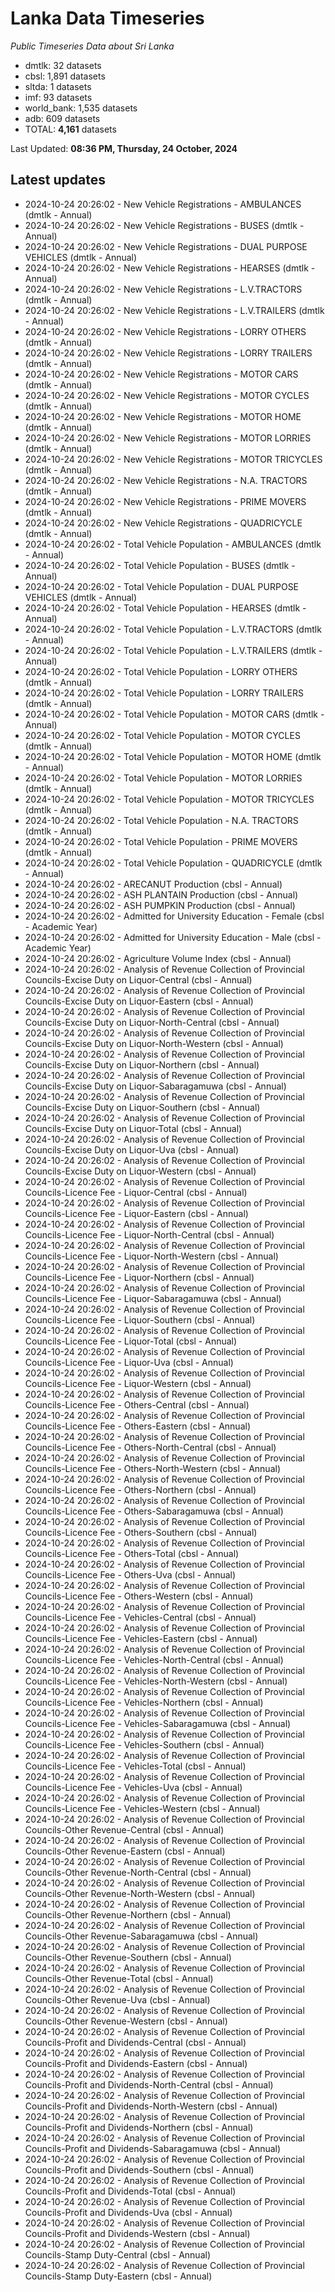 # Lanka Data Timeseries
*Public Timeseries Data about Sri Lanka*

* dmtlk: 32 datasets
* cbsl: 1,891 datasets
* sltda: 1 datasets
* imf: 93 datasets
* world_bank: 1,535 datasets
* adb: 609 datasets
* TOTAL: **4,161** datasets

Last Updated: **08:36 PM, Thursday, 24 October, 2024**

## Latest updates

* 2024-10-24 20:26:02 - New Vehicle Registrations - AMBULANCES (dmtlk - Annual)
* 2024-10-24 20:26:02 - New Vehicle Registrations - BUSES (dmtlk - Annual)
* 2024-10-24 20:26:02 - New Vehicle Registrations - DUAL PURPOSE VEHICLES (dmtlk - Annual)
* 2024-10-24 20:26:02 - New Vehicle Registrations - HEARSES (dmtlk - Annual)
* 2024-10-24 20:26:02 - New Vehicle Registrations - L.V.TRACTORS (dmtlk - Annual)
* 2024-10-24 20:26:02 - New Vehicle Registrations - L.V.TRAILERS (dmtlk - Annual)
* 2024-10-24 20:26:02 - New Vehicle Registrations - LORRY OTHERS (dmtlk - Annual)
* 2024-10-24 20:26:02 - New Vehicle Registrations - LORRY TRAILERS (dmtlk - Annual)
* 2024-10-24 20:26:02 - New Vehicle Registrations - MOTOR CARS (dmtlk - Annual)
* 2024-10-24 20:26:02 - New Vehicle Registrations - MOTOR CYCLES (dmtlk - Annual)
* 2024-10-24 20:26:02 - New Vehicle Registrations - MOTOR HOME (dmtlk - Annual)
* 2024-10-24 20:26:02 - New Vehicle Registrations - MOTOR LORRIES (dmtlk - Annual)
* 2024-10-24 20:26:02 - New Vehicle Registrations - MOTOR TRICYCLES (dmtlk - Annual)
* 2024-10-24 20:26:02 - New Vehicle Registrations - N.A. TRACTORS (dmtlk - Annual)
* 2024-10-24 20:26:02 - New Vehicle Registrations - PRIME MOVERS (dmtlk - Annual)
* 2024-10-24 20:26:02 - New Vehicle Registrations - QUADRICYCLE (dmtlk - Annual)
* 2024-10-24 20:26:02 - Total Vehicle Population - AMBULANCES (dmtlk - Annual)
* 2024-10-24 20:26:02 - Total Vehicle Population - BUSES (dmtlk - Annual)
* 2024-10-24 20:26:02 - Total Vehicle Population - DUAL PURPOSE VEHICLES (dmtlk - Annual)
* 2024-10-24 20:26:02 - Total Vehicle Population - HEARSES (dmtlk - Annual)
* 2024-10-24 20:26:02 - Total Vehicle Population - L.V.TRACTORS (dmtlk - Annual)
* 2024-10-24 20:26:02 - Total Vehicle Population - L.V.TRAILERS (dmtlk - Annual)
* 2024-10-24 20:26:02 - Total Vehicle Population - LORRY OTHERS (dmtlk - Annual)
* 2024-10-24 20:26:02 - Total Vehicle Population - LORRY TRAILERS (dmtlk - Annual)
* 2024-10-24 20:26:02 - Total Vehicle Population - MOTOR CARS (dmtlk - Annual)
* 2024-10-24 20:26:02 - Total Vehicle Population - MOTOR CYCLES (dmtlk - Annual)
* 2024-10-24 20:26:02 - Total Vehicle Population - MOTOR HOME (dmtlk - Annual)
* 2024-10-24 20:26:02 - Total Vehicle Population - MOTOR LORRIES (dmtlk - Annual)
* 2024-10-24 20:26:02 - Total Vehicle Population - MOTOR TRICYCLES (dmtlk - Annual)
* 2024-10-24 20:26:02 - Total Vehicle Population - N.A. TRACTORS (dmtlk - Annual)
* 2024-10-24 20:26:02 - Total Vehicle Population - PRIME MOVERS (dmtlk - Annual)
* 2024-10-24 20:26:02 - Total Vehicle Population - QUADRICYCLE (dmtlk - Annual)
* 2024-10-24 20:26:02 - ARECANUT Production (cbsl - Annual)
* 2024-10-24 20:26:02 - ASH PLANTAIN Production (cbsl - Annual)
* 2024-10-24 20:26:02 - ASH PUMPKIN Production (cbsl - Annual)
* 2024-10-24 20:26:02 - Admitted for University Education - Female (cbsl - Academic Year)
* 2024-10-24 20:26:02 - Admitted for University Education - Male (cbsl - Academic Year)
* 2024-10-24 20:26:02 - Agriculture Volume Index (cbsl - Annual)
* 2024-10-24 20:26:02 - Analysis of Revenue Collection of Provincial Councils-Excise Duty on Liquor-Central (cbsl - Annual)
* 2024-10-24 20:26:02 - Analysis of Revenue Collection of Provincial Councils-Excise Duty on Liquor-Eastern (cbsl - Annual)
* 2024-10-24 20:26:02 - Analysis of Revenue Collection of Provincial Councils-Excise Duty on Liquor-North-Central (cbsl - Annual)
* 2024-10-24 20:26:02 - Analysis of Revenue Collection of Provincial Councils-Excise Duty on Liquor-North-Western (cbsl - Annual)
* 2024-10-24 20:26:02 - Analysis of Revenue Collection of Provincial Councils-Excise Duty on Liquor-Northern (cbsl - Annual)
* 2024-10-24 20:26:02 - Analysis of Revenue Collection of Provincial Councils-Excise Duty on Liquor-Sabaragamuwa (cbsl - Annual)
* 2024-10-24 20:26:02 - Analysis of Revenue Collection of Provincial Councils-Excise Duty on Liquor-Southern (cbsl - Annual)
* 2024-10-24 20:26:02 - Analysis of Revenue Collection of Provincial Councils-Excise Duty on Liquor-Total (cbsl - Annual)
* 2024-10-24 20:26:02 - Analysis of Revenue Collection of Provincial Councils-Excise Duty on Liquor-Uva (cbsl - Annual)
* 2024-10-24 20:26:02 - Analysis of Revenue Collection of Provincial Councils-Excise Duty on Liquor-Western (cbsl - Annual)
* 2024-10-24 20:26:02 - Analysis of Revenue Collection of Provincial Councils-Licence Fee - Liquor-Central (cbsl - Annual)
* 2024-10-24 20:26:02 - Analysis of Revenue Collection of Provincial Councils-Licence Fee - Liquor-Eastern (cbsl - Annual)
* 2024-10-24 20:26:02 - Analysis of Revenue Collection of Provincial Councils-Licence Fee - Liquor-North-Central (cbsl - Annual)
* 2024-10-24 20:26:02 - Analysis of Revenue Collection of Provincial Councils-Licence Fee - Liquor-North-Western (cbsl - Annual)
* 2024-10-24 20:26:02 - Analysis of Revenue Collection of Provincial Councils-Licence Fee - Liquor-Northern (cbsl - Annual)
* 2024-10-24 20:26:02 - Analysis of Revenue Collection of Provincial Councils-Licence Fee - Liquor-Sabaragamuwa (cbsl - Annual)
* 2024-10-24 20:26:02 - Analysis of Revenue Collection of Provincial Councils-Licence Fee - Liquor-Southern (cbsl - Annual)
* 2024-10-24 20:26:02 - Analysis of Revenue Collection of Provincial Councils-Licence Fee - Liquor-Total (cbsl - Annual)
* 2024-10-24 20:26:02 - Analysis of Revenue Collection of Provincial Councils-Licence Fee - Liquor-Uva (cbsl - Annual)
* 2024-10-24 20:26:02 - Analysis of Revenue Collection of Provincial Councils-Licence Fee - Liquor-Western (cbsl - Annual)
* 2024-10-24 20:26:02 - Analysis of Revenue Collection of Provincial Councils-Licence Fee - Others-Central (cbsl - Annual)
* 2024-10-24 20:26:02 - Analysis of Revenue Collection of Provincial Councils-Licence Fee - Others-Eastern (cbsl - Annual)
* 2024-10-24 20:26:02 - Analysis of Revenue Collection of Provincial Councils-Licence Fee - Others-North-Central (cbsl - Annual)
* 2024-10-24 20:26:02 - Analysis of Revenue Collection of Provincial Councils-Licence Fee - Others-North-Western (cbsl - Annual)
* 2024-10-24 20:26:02 - Analysis of Revenue Collection of Provincial Councils-Licence Fee - Others-Northern (cbsl - Annual)
* 2024-10-24 20:26:02 - Analysis of Revenue Collection of Provincial Councils-Licence Fee - Others-Sabaragamuwa (cbsl - Annual)
* 2024-10-24 20:26:02 - Analysis of Revenue Collection of Provincial Councils-Licence Fee - Others-Southern (cbsl - Annual)
* 2024-10-24 20:26:02 - Analysis of Revenue Collection of Provincial Councils-Licence Fee - Others-Total (cbsl - Annual)
* 2024-10-24 20:26:02 - Analysis of Revenue Collection of Provincial Councils-Licence Fee - Others-Uva (cbsl - Annual)
* 2024-10-24 20:26:02 - Analysis of Revenue Collection of Provincial Councils-Licence Fee - Others-Western (cbsl - Annual)
* 2024-10-24 20:26:02 - Analysis of Revenue Collection of Provincial Councils-Licence Fee - Vehicles-Central (cbsl - Annual)
* 2024-10-24 20:26:02 - Analysis of Revenue Collection of Provincial Councils-Licence Fee - Vehicles-Eastern (cbsl - Annual)
* 2024-10-24 20:26:02 - Analysis of Revenue Collection of Provincial Councils-Licence Fee - Vehicles-North-Central (cbsl - Annual)
* 2024-10-24 20:26:02 - Analysis of Revenue Collection of Provincial Councils-Licence Fee - Vehicles-North-Western (cbsl - Annual)
* 2024-10-24 20:26:02 - Analysis of Revenue Collection of Provincial Councils-Licence Fee - Vehicles-Northern (cbsl - Annual)
* 2024-10-24 20:26:02 - Analysis of Revenue Collection of Provincial Councils-Licence Fee - Vehicles-Sabaragamuwa (cbsl - Annual)
* 2024-10-24 20:26:02 - Analysis of Revenue Collection of Provincial Councils-Licence Fee - Vehicles-Southern (cbsl - Annual)
* 2024-10-24 20:26:02 - Analysis of Revenue Collection of Provincial Councils-Licence Fee - Vehicles-Total (cbsl - Annual)
* 2024-10-24 20:26:02 - Analysis of Revenue Collection of Provincial Councils-Licence Fee - Vehicles-Uva (cbsl - Annual)
* 2024-10-24 20:26:02 - Analysis of Revenue Collection of Provincial Councils-Licence Fee - Vehicles-Western (cbsl - Annual)
* 2024-10-24 20:26:02 - Analysis of Revenue Collection of Provincial Councils-Other Revenue-Central (cbsl - Annual)
* 2024-10-24 20:26:02 - Analysis of Revenue Collection of Provincial Councils-Other Revenue-Eastern (cbsl - Annual)
* 2024-10-24 20:26:02 - Analysis of Revenue Collection of Provincial Councils-Other Revenue-North-Central (cbsl - Annual)
* 2024-10-24 20:26:02 - Analysis of Revenue Collection of Provincial Councils-Other Revenue-North-Western (cbsl - Annual)
* 2024-10-24 20:26:02 - Analysis of Revenue Collection of Provincial Councils-Other Revenue-Northern (cbsl - Annual)
* 2024-10-24 20:26:02 - Analysis of Revenue Collection of Provincial Councils-Other Revenue-Sabaragamuwa (cbsl - Annual)
* 2024-10-24 20:26:02 - Analysis of Revenue Collection of Provincial Councils-Other Revenue-Southern (cbsl - Annual)
* 2024-10-24 20:26:02 - Analysis of Revenue Collection of Provincial Councils-Other Revenue-Total (cbsl - Annual)
* 2024-10-24 20:26:02 - Analysis of Revenue Collection of Provincial Councils-Other Revenue-Uva (cbsl - Annual)
* 2024-10-24 20:26:02 - Analysis of Revenue Collection of Provincial Councils-Other Revenue-Western (cbsl - Annual)
* 2024-10-24 20:26:02 - Analysis of Revenue Collection of Provincial Councils-Profit and Dividends-Central (cbsl - Annual)
* 2024-10-24 20:26:02 - Analysis of Revenue Collection of Provincial Councils-Profit and Dividends-Eastern (cbsl - Annual)
* 2024-10-24 20:26:02 - Analysis of Revenue Collection of Provincial Councils-Profit and Dividends-North-Central (cbsl - Annual)
* 2024-10-24 20:26:02 - Analysis of Revenue Collection of Provincial Councils-Profit and Dividends-North-Western (cbsl - Annual)
* 2024-10-24 20:26:02 - Analysis of Revenue Collection of Provincial Councils-Profit and Dividends-Northern (cbsl - Annual)
* 2024-10-24 20:26:02 - Analysis of Revenue Collection of Provincial Councils-Profit and Dividends-Sabaragamuwa (cbsl - Annual)
* 2024-10-24 20:26:02 - Analysis of Revenue Collection of Provincial Councils-Profit and Dividends-Southern (cbsl - Annual)
* 2024-10-24 20:26:02 - Analysis of Revenue Collection of Provincial Councils-Profit and Dividends-Total (cbsl - Annual)
* 2024-10-24 20:26:02 - Analysis of Revenue Collection of Provincial Councils-Profit and Dividends-Uva (cbsl - Annual)
* 2024-10-24 20:26:02 - Analysis of Revenue Collection of Provincial Councils-Profit and Dividends-Western (cbsl - Annual)
* 2024-10-24 20:26:02 - Analysis of Revenue Collection of Provincial Councils-Stamp Duty-Central (cbsl - Annual)
* 2024-10-24 20:26:02 - Analysis of Revenue Collection of Provincial Councils-Stamp Duty-Eastern (cbsl - Annual)